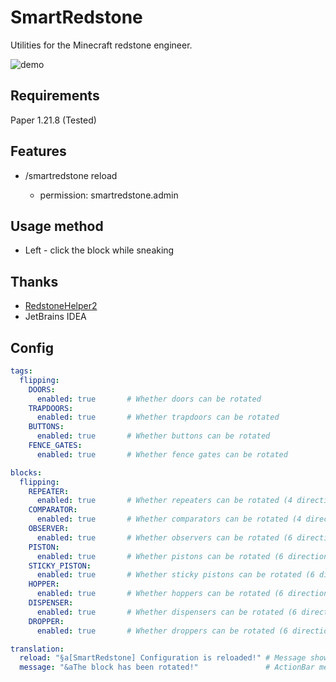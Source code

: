 # SmartRedstone
Utilities for the Minecraft redstone engineer.  

![demo](https://github.com/ZephyrBD/SmartRedstone/blob/master/demo/demo1.gif)

## Requirements
Paper 1.21.8 (Tested)

## Features
 - /smartredstone reload

   - permission: smartredstone.admin

## Usage method

- Left - click the block while sneaking

## Thanks

- [RedstoneHelper2](https://github.com/Ac1drainn/RedstoneHelper2)
- JetBrains IDEA

## Config

```yaml
tags:
  flipping:
    DOORS:
      enabled: true       # Whether doors can be rotated
    TRAPDOORS:
      enabled: true       # Whether trapdoors can be rotated
    BUTTONS:
      enabled: true       # Whether buttons can be rotated
    FENCE_GATES:
      enabled: true       # Whether fence gates can be rotated

blocks:
  flipping:
    REPEATER:
      enabled: true       # Whether repeaters can be rotated (4 directions)
    COMPARATOR:
      enabled: true       # Whether comparators can be rotated (4 directions)
    OBSERVER:
      enabled: true       # Whether observers can be rotated (6 directions)
    PISTON:
      enabled: true       # Whether pistons can be rotated (6 directions)
    STICKY_PISTON:
      enabled: true       # Whether sticky pistons can be rotated (6 directions)
    HOPPER:
      enabled: true       # Whether hoppers can be rotated (6 directions)
    DISPENSER:
      enabled: true       # Whether dispensers can be rotated (6 directions)
    DROPPER:
      enabled: true       # Whether droppers can be rotated (6 directions)

translation:
  reload: "§a[SmartRedstone] Configuration is reloaded!" # Message shown when using /smartredstone reload
  message: "&aThe block has been rotated!"               # ActionBar message when a block is rotated
```

